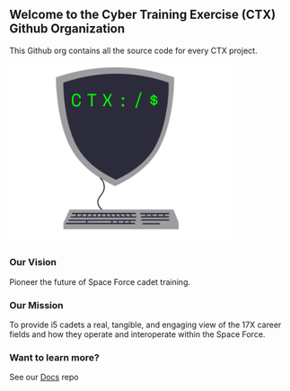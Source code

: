 ## Welcome to the Cyber Training Exercise (CTX) Github Organization

This Github org contains all the source code for every CTX project.

<img src="./ctxlogo_nobackground.png" alt="CTX Logo" width="400">

### Our Vision

Pioneer the future of Space Force cadet training.

### Our Mission

To provide i5 cadets a real, tangible, and engaging view of the 17X career fields and how they operate and interoperate within the Space Force.

### Want to learn more?

See our [Docs](https://github.com/CyberTrainingExercise/Docs/blob/master/readme.md) repo
